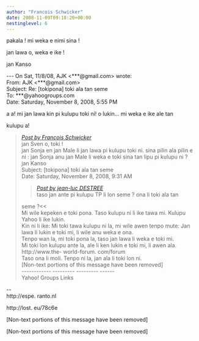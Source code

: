 ```yaml
---
author: "Francois Schwicker"
date: 2008-11-09T09:18:20+00:00
nestinglevel: 6
---
```

pakala ! mi weka e nimi sina !  
  
jan lawa o, weka e ike !  
  
jan Kanso  
  
\--- On Sat, 11/8/08, AJK <\*\*\*@gmail.com> wrote:  
From: AJK <\*\*\*@gmail.com>  
Subject: Re: \[tokipona\] toki ala tan seme  
To: \*\*\*@yahoogroups.com  
Date: Saturday, November 8, 2008, 5:55 PM  
  
  
  
  
  
  
  
  
  
  
  
a a! mi jan lawa kin pi kulupu toki ni! o lukin... mi weka e ike ale tan  
  
kulupu a!  

> [_Post by Francois Schwicker_](/sHyrfkbs/tan-tenpo-suno-pi-jan-lawa-sewi-pini#post8)  
> jan Sven o, toki !  
> jan Sonja en jan Male li jan lawa pi kulupu toki ni. sina pilin ala pilin e  
> ni : jan Sonja anu jan Male li weka e toki sina tan lipu pi kulupu ni ?  
> jan Kanso  
> Subject: \[tokipona\] toki ala tan seme  
> Date: Saturday, November 8, 2008, 9:31 AM  
> 
> > [_Post by jean-luc DESTREE_](/sHyrfkbs/tan-tenpo-suno-pi-jan-lawa-sewi-pini#post5)  
> > taso jan ante pi kulupu TP li lon seme ? ona li toki ala tan  
> > 
> 
> seme ?<<  
> Mi wile kepeken e toki pona. Taso kulupu ni li ike tawa mi. Kulupu  
> Yahoo li ike lukin.  
> Kin ni li ike: Mi toki tawa kulupu ni la, mi wile awen tenpo mute: Jan  
> lawa li lukin e toki mi, li wile anu weka e ona.  
> Tenpo wan la, mi toki pona la, taso jan lawa li weka e toki mi.  
> Mi toki lon kulupu ante la, ale li ken lukin e toki mi, li awen ala.  
> http://www.the- world-forum. com/forum  
> Taso ona li moli. Tenpo ni la, jan ala li toki lon ni.  
> \[Non-text portions of this message have been removed\]  
> \------------ --------- --------- ------  
> Yahoo! Groups Links  
> 

\--  
http://espe. ranto.nl  
  
http://lost. eu/78c6e  
  
  
  
\[Non-text portions of this message have been removed\]  
  
  
  
  
  
  
  
  
  
  
  
  
  
  
  
  
  
  
  
  
  
  
  
  
  
  
  
  
  
\[Non-text portions of this message have been removed\]